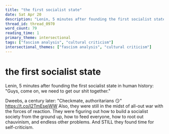 ```yaml
---
title: "the first socialist state"
date: Sat Apr 20
description: "Lenin, 5 minutes after founding the first socialist state in human history: 'Guys, come on, we need to get our shit together."
thread_id: thread_0970
word_count: 79
reading_time: 1
primary_theme: intersectional
tags: ["fascism analysis", "cultural criticism"]
intersectional_themes: ["fascism analysis", "cultural criticism"]
---
```


# the first socialist state

Lenin, 5 minutes after founding the first socialist state in human history: "Guys, come on, we need to get our shit together."

Dweebs, a century later: "Checkmate, authoritarians 😏" https://t.co/I2TmEsejWW Also, they were still in the midst of all-out war with the forces of reaction. They were figuring out how to build a socialist society from the ground up, how to feed everyone, how to root out chauvinism, and endless other problems. And STILL they found time for self-criticism.